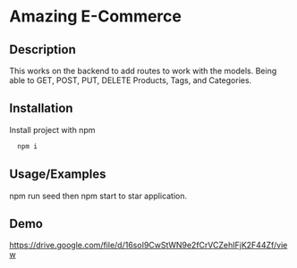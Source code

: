 # Amazing E-Commerce

## Description
This works on the backend to add routes to work with the models. Being able to GET, POST, PUT, DELETE Products, Tags, and Categories.
  

  
## Installation

Install project with npm

```bash
  npm i
```
    
## Usage/Examples
npm run seed then npm start to star application.

## Demo

https://drive.google.com/file/d/16soI9CwStWN9e2fCrVCZehIFjK2F44Zf/view


